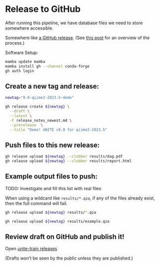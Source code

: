 # Release to GitHub

After running this pipeline, we have database files we need to store somewhere accessible.

Somewhere like [a GitHub release](https://docs.github.com/en/repositories/releasing-projects-on-github/about-releases).
(See [this post](https://stackoverflow.com/questions/64936180/how-to-release-on-github-through-the-command-line-and-to-attach-a-large-file) for an overview of the process.)

Software Setup:

```bash
mamba update mamba
mamba install gh --channel conda-forge
gh auth login
```

## Create a new tag and release:

```bash
newtag="9.0-qiime2-2023.5-demo"

gh release create ${newtag} \
  --draft \
  --latest \
  -F release_notes_newest.md \
  --prerelease  \
  --title "Demo! UNITE v9.0 for qiime2-2023.5"
```

## Push files to this new release:

```bash
gh release upload ${newtag} --clobber results/dag.pdf
gh release upload ${newtag} --clobber results/report.html
```

## Example output files to push:

TODO: Investigate and fill this list with real files

When using a wildcard like `results/*.qza`, if any of the files already exist, then the full command will fail.

```bash
gh release upload ${newtag} results/*.qza

gh release upload ${newtag} results/example.qza
```

## Review draft on GitHub and publish it!

Open [unite-train releases](https://github.com/colinbrislawn/unite-train/releases)

(Drafts won’t be seen by the public unless they are published.)

